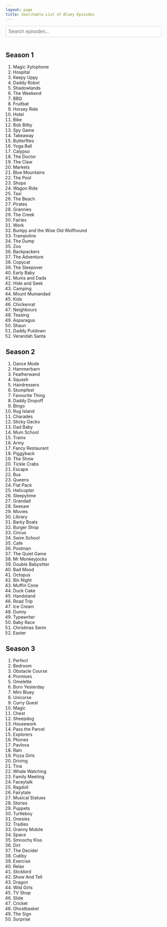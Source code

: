 ```yaml
---
layout: page
title: Searchable List of Bluey Episodes
---
```


<input type="text" id="searchBox" placeholder="Search episodes..." style="width: 100%; padding: 8px; margin-bottom: 16px; font-size: 16px; border: 1px solid #ccc; border-radius: 4px;">
<style>
li.hidden {
  visibility: hidden;
  position: absolute;
  left: -9999px;
}
</style>
<h2 id="season1">Season 1</h2>
<ol class="episode-list">
<li>Magic Xylophone</li>
<li>Hospital</li>
<li>Keepy Uppy</li>
<li>Daddy Robot</li>
<li>Shadowlands</li>
<li>The Weekend</li>
<li>BBQ</li>
<li>Fruitbat</li>
<li>Horsey Ride</li>
<li>Hotel</li>
<li>Bike</li>
<li>Bob Bilby</li>
<li>Spy Game</li>
<li>Takeaway</li>
<li>Butterflies</li>
<li>Yoga Ball</li>
<li>Calypso</li>
<li>The Doctor</li>
<li>The Claw</li>
<li>Markets</li>
<li>Blue Mountains</li>
<li>The Pool</li>
<li>Shops</li>
<li>Wagon Ride</li>
<li>Taxi</li>
<li>The Beach</li>
<li>Pirates</li>
<li>Grannies</li>
<li>The Creek</li>
<li>Fairies</li>
<li>Work</li>
<li>Bumpy and the Wise Old Wolfhound</li>
<li>Trampoline</li>
<li>The Dump</li>
<li>Zoo</li>
<li>Backpackers</li>
<li>The Adventure</li>
<li>Copycat</li>
<li>The Sleepover</li>
<li>Early Baby</li>
<li>Mums and Dads</li>
<li>Hide and Seek</li>
<li>Camping</li>
<li>Mount Mumandad</li>
<li>Kids</li>
<li>Chickenrat</li>
<li>Neighbours</li>
<li>Teasing</li>
<li>Asparagus</li>
<li>Shaun</li>
<li>Daddy Putdown</li>
<li>Verandah Santa</li>
</ol>

<h2 id="season2">Season 2</h2>
<ol class="episode-list">
<li>Dance Mode</li>
<li>Hammerbarn</li>
<li>Featherwand</li>
<li>Squash</li>
<li>Hairdressers</li>
<li>Stumpfest</li>
<li>Favourite Thing</li>
<li>Daddy Dropoff</li>
<li>Bingo</li>
<li>Rug Island</li>
<li>Charades</li>
<li>Sticky Gecko</li>
<li>Dad Baby</li>
<li>Mum School</li>
<li>Trains</li>
<li>Army</li>
<li>Fancy Restaurant</li>
<li>Piggyback</li>
<li>The Show</li>
<li>Tickle Crabs</li>
<li>Escape</li>
<li>Bus</li>
<li>Queens</li>
<li>Flat Pack</li>
<li>Helicopter</li>
<li>Sleepytime</li>
<li>Grandad</li>
<li>Seesaw</li>
<li>Movies</li>
<li>Library</li>
<li>Barky Boats</li>
<li>Burger Shop</li>
<li>Circus</li>
<li>Swim School</li>
<li>Cafe</li>
<li>Postman</li>
<li>The Quiet Game</li>
<li>Mr Monkeyjocks</li>
<li>Double Babysitter</li>
<li>Bad Mood</li>
<li>Octopus</li>
<li>Bin Night</li>
<li>Muffin Cone</li>
<li>Duck Cake</li>
<li>Handstand</li>
<li>Road Trip</li>
<li>Ice Cream</li>
<li>Dunny</li>
<li>Typewriter</li>
<li>Baby Race</li>
<li>Christmas Swim</li>
<li>Easter</li>
</ol>

<h2 id="season3">Season 3</h2>
<ol class="episode-list">
<li>Perfect</li>
<li>Bedroom</li>
<li>Obstacle Course</li>
<li>Promises</li>
<li>Omelette</li>
<li>Born Yesterday</li>
<li>Mini Bluey</li>
<li>Unicorse</li>
<li>Curry Quest</li>
<li>Magic</li>
<li>Chest</li>
<li>Sheepdog</li>
<li>Housework</li>
<li>Pass the Parcel</li>
<li>Explorers</li>
<li>Phones</li>
<li>Pavlova</li>
<li>Rain</li>
<li>Pizza Girls</li>
<li>Driving</li>
<li>Tina</li>
<li>Whale Watching</li>
<li>Family Meeting</li>
<li>Faceytalk</li>
<li>Ragdoll</li>
<li>Fairytale</li>
<li>Musical Statues</li>
<li>Stories</li>
<li>Puppets</li>
<li>Turtleboy</li>
<li>Onesies</li>
<li>Tradies</li>
<li>Granny Mobile</li>
<li>Space</li>
<li>Smoochy Kiss</li>
<li>Dirt</li>
<li>The Decider</li>
<li>Cubby</li>
<li>Exercise</li>
<li>Relax</li>
<li>Stickbird</li>
<li>Show And Tell</li>
<li>Dragon</li>
<li>Wild Girls</li>
<li>TV Shop</li>
<li>Slide</li>
<li>Cricket</li>
<li>Ghostbasket</li>
<li>The Sign</li>
<li>Surprise</li>
</ol>

<script>
const searchBox = document.getElementById('searchBox');
const episodeLists = Array.from(document.getElementsByClassName('episode-list'));
const allItems = episodeLists.flatMap(list => Array.from(list.getElementsByTagName('li')));

// Prepopulate search box from URL hash
const initialQuery = decodeURIComponent(location.hash.slice(1));
if (initialQuery) {
    searchBox.value = initialQuery;
} else {
    searchBox.focus();
}

function fuzzyMatch(query, text) {
    query = query.toLowerCase();
    text = text.toLowerCase();
    let queryIndex = 0;
    let textIndex = 0;
    
    while (queryIndex < query.length && textIndex < text.length) {
        if (query[queryIndex] === text[textIndex]) {
            queryIndex++;
        }
        textIndex++;
    }
    
    return queryIndex === query.length;
}

function filterEpisodes(query) {
    episodeLists.forEach(list => {
        const items = Array.from(list.getElementsByTagName('li'));
        let hasVisibleItems = false;
        items.forEach(item => {
            if (query === '' || fuzzyMatch(query, item.textContent)) {
                item.classList.remove('hidden');
                hasVisibleItems = true;
            } else {
                item.classList.add('hidden');
            }
        });
        const header = list.previousElementSibling;
        if (header && header.tagName === 'H2') {
            header.style.display = hasVisibleItems ? '' : 'none';
        }
        list.style.display = hasVisibleItems ? '' : 'none';
    });
}

// Initial filter on page load
filterEpisodes(searchBox.value);

searchBox.addEventListener('input', function() {
    const query = this.value;
    // Update URL hash as user types
    location.hash = encodeURIComponent(query);
    filterEpisodes(query);
});
</script>

